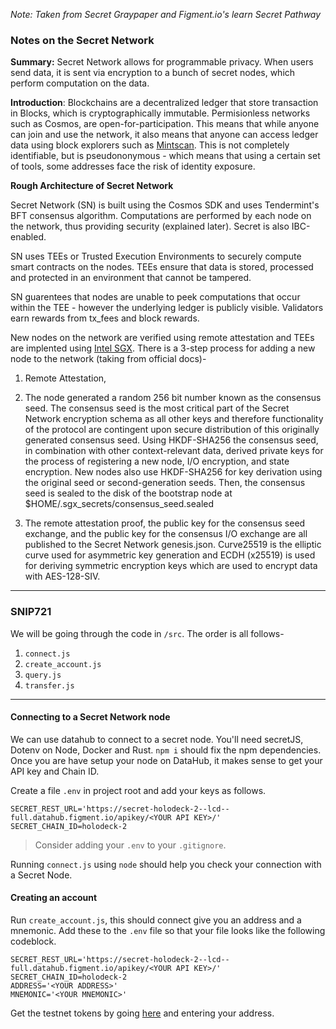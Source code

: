 *Note: Taken from Secret Graypaper and Figment.io's learn Secret Pathway*

### Notes on the Secret Network

**Summary:** Secret Network allows for programmable privacy. When users send data, it is sent via encryption to a bunch of secret nodes, which perform computation on the data. 

**Introduction**: Blockchains are a decentralized ledger that store transaction in Blocks, which is cryptographically immutable. Permisionless networks such as Cosmos, are open-for-participation. This means that while anyone can join and use the network, it also means that anyone can access ledger data using block explorers such as [Mintscan](https://www.mintscan.io/cosmos). This is not completely identifiable, but is pseudononymous - which means that using a certain set of tools, some addresses face the risk of identity exposure. 

**Rough Architecture of Secret Network**

Secret Network (SN) is built using the Cosmos SDK and uses Tendermint's BFT consensus algorithm. Computations are performed by each node on the network, thus providing security (explained later). Secret is also IBC-enabled.

SN uses TEEs or Trusted Execution Environments to securely compute smart contracts on the nodes. TEEs ensure that data is stored, processed and protected in an environment that cannot be tampered.

SN guarentees that nodes are unable to peek computations that occur within the TEE - however the underlying ledger is publicly visible. Validators earn rewards from tx_fees and block rewards. 

New nodes on the network are verified using remote attestation and TEEs are implented using [Intel SGX](https://software.intel.com/content/www/us/en/develop/topics/software-guard-extensions.html). There is a 3-step process for adding a new node to the network (taking from official docs)- 

1. Remote Attestation, 

2. The node generated a random 256 bit number known as the consensus seed. The consensus seed is the most critical part of the Secret Network encryption schema as all other keys and therefore functionality of the protocol are contingent upon secure distribution of this originally generated consensus seed. Using HKDF-SHA256 the consensus seed, in combination with other context-relevant data, derived private keys for the process of registering a new node, I/O encryption, and state encryption. New nodes also use HKDF-SHA256 for key derivation using the original seed or second-generation seeds. Then, the consensus seed is sealed to the disk of the bootstrap node at $HOME/.sgx_secrets/consensus_seed.sealed

3. The remote attestation proof, the public key for the consensus seed exchange, and the public key for the consensus I/O exchange are all published to the Secret Network genesis.json. Curve25519 is the elliptic curve used for asymmetric key generation and ECDH (x25519) is used for deriving symmetric encryption keys which are used to encrypt data with AES-128-SIV.

<hr>

### SNIP721 

We will be going through the code in `/src`. The order is all follows-
1. `connect.js`
2. `create_account.js`
3. `query.js`
4. `transfer.js`

_______

#### Connecting to a Secret Network node

We can use datahub to connect to a secret node. You'll need secretJS, Dotenv on Node, Docker and Rust. `npm i` should fix the npm dependencies. Once you are have setup your node on DataHub, it makes sense to get your API key and Chain ID.

Create a file `.env` in project root and add your keys as follows.

```
SECRET_REST_URL='https://secret-holodeck-2--lcd--full.datahub.figment.io/apikey/<YOUR API KEY>/'
SECRET_CHAIN_ID=holodeck-2
```

> Consider adding your `.env` to your `.gitignore`.

Running `connect.js` using `node` should help you check your connection with a Secret Node.

#### Creating an account

Run `create_account.js`, this should connect give you an address and a mnemonic. Add these to the `.env` file so that your file looks like the following codeblock.

```
SECRET_REST_URL='https://secret-holodeck-2--lcd--full.datahub.figment.io/apikey/<YOUR API KEY>/'
SECRET_CHAIN_ID=holodeck-2
ADDRESS='<YOUR ADDRESS>'
MNEMONIC='<YOUR MNEMONIC>'
```

Get the testnet tokens by going [here](https://faucet.secrettestnet.io/) and entering your address.
